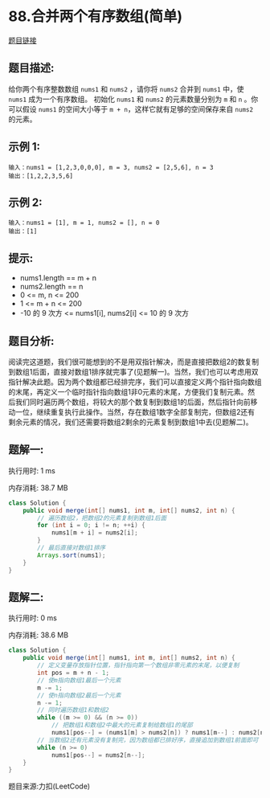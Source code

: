# 88.合并两个有序数组(简单)

[题目链接](https://leetcode-cn.com/problems/merge-sorted-array/)

## 题目描述:

给你两个有序整数数组 ```nums1``` 和 ```nums2``` ，请你将 ```nums2``` 合并到 ```nums1``` 中，使 ```nums1``` 成为一个有序数组。
初始化 ```nums1``` 和 ```nums2``` 的元素数量分别为 ```m``` 和 ```n``` 。你可以假设 ```nums1``` 的空间大小等于 ```m + n```，这样它就有足够的空间保存来自 ```nums2``` 的元素。

## 示例 1:

```
输入：nums1 = [1,2,3,0,0,0], m = 3, nums2 = [2,5,6], n = 3
输出：[1,2,2,3,5,6]
```

## 示例 2:

```
输入：nums1 = [1], m = 1, nums2 = [], n = 0
输出：[1]
```

## 提示:

- nums1.length == m + n
- nums2.length == n
- 0 <= m, n <= 200
- 1 <= m + n <= 200
- -10 的 9 次方 <= nums1[i], nums2[i] <= 10 的 9 次方

## 题目分析:

阅读完这道题，我们很可能想到的不是用双指针解决，而是直接把数组2的数复制到数组1后面，直接对数组1排序就完事了(见题解一)。当然，我们也可以考虑用双指针解决此题。因为两个数组都已经排完序，我们可以直接定义两个指针指向数组的末尾，再定义一个临时指针指向数组1非0元素的末尾，方便我们复制元素。然后我们同时遍历两个数组，将较大的那个数复制到数组1的后面，然后指针向前移动一位，继续重复执行此操作。当然，存在数组1数字全部复制完，但数组2还有剩余元素的情况，我们还需要将数组2剩余的元素复制到数组1中去(见题解二)。

## 题解一:

执行用时: 1 ms

内存消耗: 38.7 MB

```java
class Solution {
    public void merge(int[] nums1, int m, int[] nums2, int n) {
        // 遍历数组2，把数组2的元素复制到数组1后面
        for (int i = 0; i != n; ++i) {
            nums1[m + i] = nums2[i];
        }
        // 最后直接对数组1排序
        Arrays.sort(nums1);
    }
}
```

## 题解二:

执行用时: 0 ms

内存消耗: 38.6 MB

```java
class Solution {
    public void merge(int[] nums1, int m, int[] nums2, int n) {
        // 定义变量存放指针位置，指针指向第一个数组非零元素的末尾，以便复制
        int pos = m + n - 1;
        // 使m指向数组1最后一个元素
        m -= 1;
        // 使n指向数组2最后一个元素
        n -= 1;
        // 同时遍历数组1和数组2
        while ((m >= 0) && (n >= 0))
            // 把数组1和数组2中最大的元素复制给数组1的尾部
            nums1[pos--] = (nums1[m] > nums2[n]) ? nums1[m--] : nums2[n--];
        // 当数组2还有元素没有复制完，因为数组都已排好序，直接追加到数组1前面即可
        while (n >= 0)
            nums1[pos--] = nums2[n--];
    }
}
```

题目来源:力扣(LeetCode)
